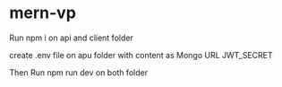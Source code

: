 # mern-vp

Run 
npm i on api and client folder

create .env file on apu folder
with content as
Mongo URL
JWT_SECRET

Then 
Run 
npm run dev on both folder
